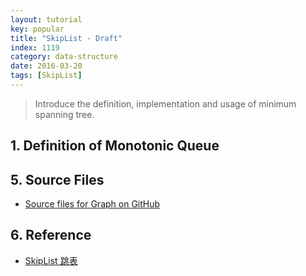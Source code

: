 ```yaml
---
layout: tutorial
key: popular
title: "SkipList - Draft"
index: 1119
category: data-structure
date: 2016-03-20
tags: [SkipList]
---
```


> Introduce the definition, implementation and usage of minimum spanning tree.

## 1. Definition of Monotonic Queue


## 5. Source Files
* [Source files for Graph on GitHub](https://github.com/jojozhuang/DataStructure/tree/master/Graph)

## 6. Reference
* [SkipList 跳表](https://kenby.iteye.com/blog/1187303)
